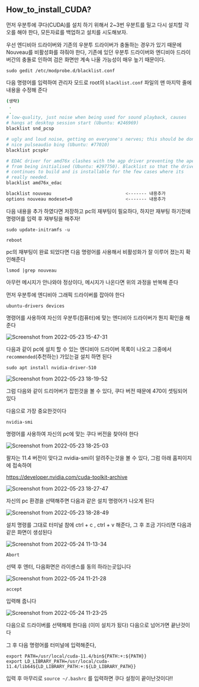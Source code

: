 ## How_to_install_CUDA?

먼저 우분투에 쿠다(CUDA)를 설치 하기 위해서 2~3번 우분트를 밀고 다시 설치할 각오를 해야 한다, 모든자료를 백업하고 설치를 시도해보자.

우선 엔디비아 드라이버와 기존의 우분투 드라이버가 충돌하는 경우가 있기 때문에 Nouveau를 비활성화를 햐줘야 한다, 기존에 있던 우분투 드라이버와 엔디비아 드라이버간의 충돌로 인하여 검은 화면만 계속 나올 가능성이 매우 높기 때문이다.
```
sudo gedit /etc/modprobe.d/blacklist.conf
```

다음 명령어를 입력하여 관리자 모드로 root의 ```blacklist.conf``` 파일의 맨 마지막 줄에 내용을 수정해 준다

```bash
(생략)
 .
 .
# low-quality, just noise when being used for sound playback, causes
# hangs at desktop session start (Ubuntu: #246969)
blacklist snd_pcsp

# ugly and loud noise, getting on everyone's nerves; this should be done by a
# nice pulseaudio bing (Ubuntu: #77010)
blacklist pcspkr

# EDAC driver for amd76x clashes with the agp driver preventing the aperture
# from being initialised (Ubuntu: #297750). Blacklist so that the driver
# continues to build and is installable for the few cases where its
# really needed.
blacklist amd76x_edac

blacklist nouveau                            <------- 내용추가
options nouveau modeset=0                    <------- 내용추가
```

다음 내용을 추가 하였다면 저장하고 pc의 재부팅이 필요하다, 하지만 재부팅 하기전에 명령어를 입력 후 재부팅을 해주자!
```
sudo update-initramfs -u
```

```
reboot 
```

pc의 재부팅이 완료 되었다면 다음 명령어를 사용해서 비활성화가 잘 이루어 졌는지 확인해준다
```
lsmod |grep nouveau
``` 

아무런 메시지가 안나와야 정상이다, 메시지가 나온다면 위의 과정을 반복해 준다

먼저 우분투에 엔디비아 그래픽 드라이버를 잡아야 한다 

```
ubuntu-drivers devices
```


명령어를 사용하여 자신의 우분투(컴퓨터)에 맞는 엔디비아 드라이버가 뭔지 확인을 해준다

![Screenshot from 2022-05-23 15-47-31](https://user-images.githubusercontent.com/84003327/169760241-bdcd4ce1-bf63-474c-9ab8-f7b0dde39bc9.png)

다음과 같이 pc에 설치 할 수 있는 엔디비아 드라이버 목록이 나오고 그중에서 ```recommended```(추천하는) 가있는걸 설치 하면 된다 

```
sudo apt install nvidia-driver-510
```


![Screenshot from 2022-05-23 18-19-52](https://user-images.githubusercontent.com/84003327/169787280-dd93227b-e60c-4882-807b-de6633250dce.png)

그럼 다음와 같이 드리어버가 잡힌것을 볼 수 있다, 쿠다 버전 때문에 470이 셋팅되어 있다

다음으로 가장 중요한것이다  
```
nvidia-smi
```
명령어를 사용하여 자신의 pc에 맞는 쿠다 버전을 찾아야 한다 

![Screenshot from 2022-05-23 18-25-03](https://user-images.githubusercontent.com/84003327/169788435-563e3259-5302-4e72-b258-5bd805caa187.png)

팔자는 11.4 버전이 맞다고 nvidia-smi이 알려주는것을 볼 수 있다, 그럼 아래 홈피이지에 접속하여 

https://developer.nvidia.com/cuda-toolkit-archive

![Screenshot from 2022-05-23 18-27-47](https://user-images.githubusercontent.com/84003327/169788822-a0acbf34-fe39-4834-9a1b-c2d6403ba90b.png)

자신의 pc 환경을 선택해주면 다음과 같은 설치 명령어가 나오게 된다

![Screenshot from 2022-05-23 18-28-49](https://user-images.githubusercontent.com/84003327/169789023-72432fc4-342b-459a-b01e-1f65328605de.png)

 설치 명령를 그대로 터미널 참에 ctrl + c  , ctrl + v  해준다, 그 후 조금 기다리면 다음과 같은 화면이 생성된다


![Screenshot from 2022-05-24 11-13-34](https://user-images.githubusercontent.com/84003327/169934729-396a561b-7c0d-438e-a73f-19134043e7a1.png)

```
Abort
```
선택 후 엔터, 다음화면은 라이센스를 동의 하라는곳입니다 


![Screenshot from 2022-05-24 11-21-28](https://user-images.githubusercontent.com/84003327/169935573-dc0f7791-d6d0-47af-ba90-93bded0e210e.png)

```
accept
```
입력해 줍니다

![Screenshot from 2022-05-24 11-23-25](https://user-images.githubusercontent.com/84003327/169935802-d91a8154-4d03-4b35-bac6-30716b2b6de3.png)

다음으로 드라이버를 선택해제 한다음 (이미 설치가 됬다) 다음으로 넘어가면 끝난것이다

그 후 다음 명령어를 터미널에 입력해준다, 
```
export PATH=/usr/local/cuda-11.4/bin${PATH:+:${PATH}}
export LD_LIBRARY_PATH=/usr/local/cuda-11.4/lib64${LD_LIBRARY_PATH:+:${LD_LIBRARY_PATH}}
```
입력 후 마무리로 ```source ~/.bashrc``` 를 입력하면 쿠다 설정이 끝이난것이다!!



